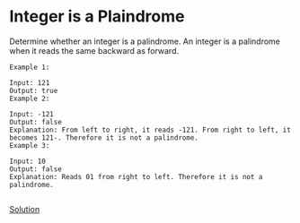 # Integer is a Plaindrome
Determine whether an integer is a palindrome. An integer is a palindrome when it reads the same backward as forward.
```
Example 1:

Input: 121
Output: true
Example 2:

Input: -121
Output: false
Explanation: From left to right, it reads -121. From right to left, it becomes 121-. Therefore it is not a palindrome.
Example 3:

Input: 10
Output: false
Explanation: Reads 01 from right to left. Therefore it is not a palindrome.


```

[Solution](./src/Main.java)